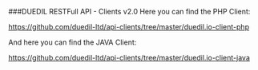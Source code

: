 ###DUEDIL RESTFull API - Clients v2.0
Here you can find the PHP Client:
    
https://github.com/duedil-ltd/api-clients/tree/master/duedil.io-client-php

And here you can find the JAVA Client:

https://github.com/duedil-ltd/api-clients/tree/master/duedil.io-client-java
